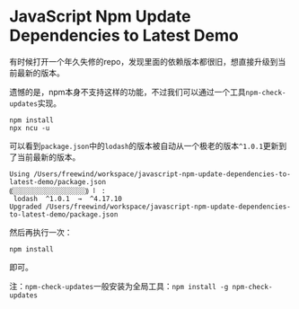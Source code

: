 JavaScript Npm Update Dependencies to Latest Demo
=================================================

有时候打开一个年久失修的repo，发现里面的依赖版本都很旧，想直接升级到当前最新的版本。

遗憾的是，npm本身不支持这样的功能，不过我们可以通过一个工具`npm-check-updates`实现。

```
npm install
npx ncu -u
```

可以看到`package.json`中的`lodash`的版本被自动从一个极老的版本`^1.0.1`更新到了当前最新的版本。

```
Using /Users/freewind/workspace/javascript-npm-update-dependencies-to-latest-demo/package.json
⸨░░░░░░░░░░░░░░░░░░⸩ ⠇ :
 lodash  ^1.0.1  →  ^4.17.10
Upgraded /Users/freewind/workspace/javascript-npm-update-dependencies-to-latest-demo/package.json
```

然后再执行一次：

```
npm install
```

即可。

注：`npm-check-updates`一般安装为全局工具：`npm install -g npm-check-updates`